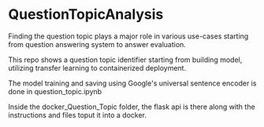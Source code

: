 # QuestionTopicAnalysis
Finding the question topic plays a major role in various use-cases starting from question answering system to answer evaluation. 

This repo shows a question topic identifier starting from building model, utilizing transfer learning to containerized deployment. 

The model training and saving using Google's universal sentence encoder is done in question_topic.ipynb

Inside the docker_Question_Topic folder, the flask api is there along with the instructions and files toput it into a docker.
